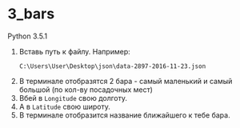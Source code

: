 # 3_bars
Python 3.5.1
    
1. Вставь путь к файлу. Например:
    ```
    C:\Users\User\Desktop\json\data-2897-2016-11-23.json
    ```
2. В терминале отобразятся 2 бара - самый маленький и самый большой (по кол-ву посадочных мест)
3. Вбей в `Longitude` свою долготу.
4. А в `Latitude` свою широту.
5. В терминале отобразится название ближайшего к тебе бара.
